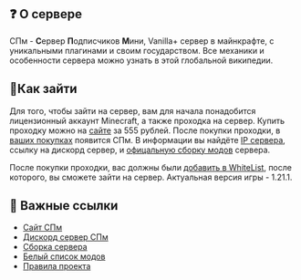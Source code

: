 ## ❓ О сервере

СПм - **С**ервер **П**одписчиков **М**ини, Vanilla+ сервер в майнкрафте, с уникальными плагинами и своим государством. Все механики и особенности сервера можно узнать в этой глобальной википедии.

## 🔑Как зайти

Для того, чтобы зайти на сервер, вам для начала понадобится лицензионный аккаунт Minecraft, а также проходка на сервер.
Купить проходку можно на [сайте](https://spworlds.ru/) за 555 рублей. После покупки проходки, в [ваших покупках](https://spworlds.ru/purchases) появится СПм. В информации вы найдёте [IP сервера](https://spm-wiki.energyproject.dev/faq/ip), ссылку на дискорд сервер, и [офицальную сборку модов](https://spm-wiki.energyproject.dev/start/modpack) сервера.

После покупки проходки, вас должны были [добавить в WhiteList](https://wiki.sp-mini.ru/faq/whitelist), после которого, вы сможете зайти на сервер. Актуальная версия игры - 1.21.1.

## 📜 Важные ссылки

- [Сайт СПм](https://spworlds.ru/spm/)
- [Дискорд сервер СПм](https://discord.gg/XbcD523)
- [Сборка сервера](https://spm-wiki.energyproject.dev/start/modpack)
- [Белый список модов](https://docs.google.com/spreadsheets/d/1O3ty4BXaRwVj5BtEiceyu_qQ7tqvMH5y2lGh8fgEs9o/edit?gid=0#gid=0)
- [Правила проекта](https://docs.google.com/document/d/16aljSoK0FsuXDGbNf-XTK4CP4uhdWj6zXE_Q19432Pw/edit?usp=sharing)

